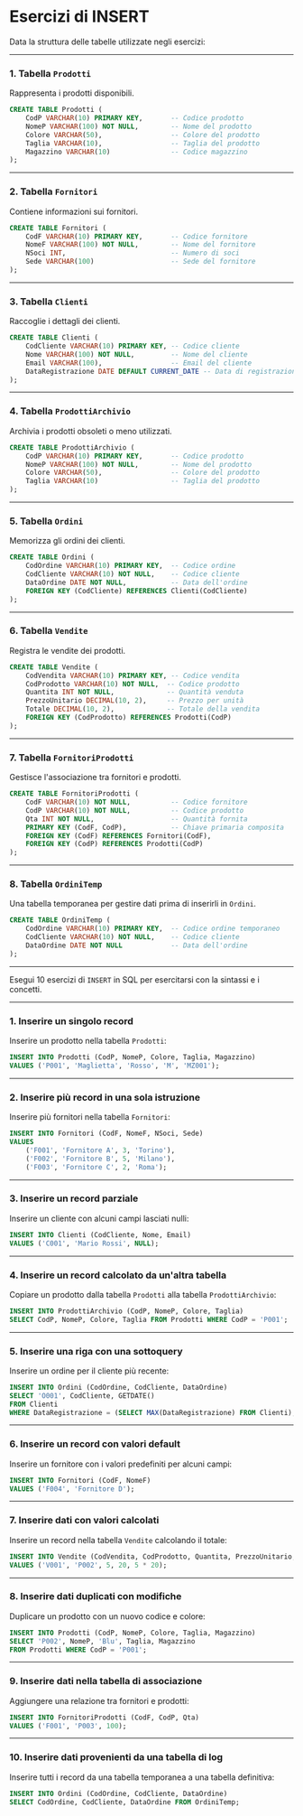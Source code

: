 # Esercizi di INSERT

Data la struttura delle tabelle utilizzate negli esercizi:

---

### **1. Tabella `Prodotti`**
Rappresenta i prodotti disponibili.

```sql
CREATE TABLE Prodotti (
    CodP VARCHAR(10) PRIMARY KEY,       -- Codice prodotto
    NomeP VARCHAR(100) NOT NULL,        -- Nome del prodotto
    Colore VARCHAR(50),                 -- Colore del prodotto
    Taglia VARCHAR(10),                 -- Taglia del prodotto
    Magazzino VARCHAR(10)               -- Codice magazzino
);
```

---

### **2. Tabella `Fornitori`**
Contiene informazioni sui fornitori.

```sql
CREATE TABLE Fornitori (
    CodF VARCHAR(10) PRIMARY KEY,       -- Codice fornitore
    NomeF VARCHAR(100) NOT NULL,        -- Nome del fornitore
    NSoci INT,                          -- Numero di soci
    Sede VARCHAR(100)                   -- Sede del fornitore
);
```

---

### **3. Tabella `Clienti`**
Raccoglie i dettagli dei clienti.

```sql
CREATE TABLE Clienti (
    CodCliente VARCHAR(10) PRIMARY KEY, -- Codice cliente
    Nome VARCHAR(100) NOT NULL,         -- Nome del cliente
    Email VARCHAR(100),                 -- Email del cliente
    DataRegistrazione DATE DEFAULT CURRENT_DATE -- Data di registrazione
);
```

---

### **4. Tabella `ProdottiArchivio`**
Archivia i prodotti obsoleti o meno utilizzati.

```sql
CREATE TABLE ProdottiArchivio (
    CodP VARCHAR(10) PRIMARY KEY,       -- Codice prodotto
    NomeP VARCHAR(100) NOT NULL,        -- Nome del prodotto
    Colore VARCHAR(50),                 -- Colore del prodotto
    Taglia VARCHAR(10)                  -- Taglia del prodotto
);
```

---

### **5. Tabella `Ordini`**
Memorizza gli ordini dei clienti.

```sql
CREATE TABLE Ordini (
    CodOrdine VARCHAR(10) PRIMARY KEY,  -- Codice ordine
    CodCliente VARCHAR(10) NOT NULL,    -- Codice cliente
    DataOrdine DATE NOT NULL,           -- Data dell'ordine
    FOREIGN KEY (CodCliente) REFERENCES Clienti(CodCliente)
);
```

---

### **6. Tabella `Vendite`**
Registra le vendite dei prodotti.

```sql
CREATE TABLE Vendite (
    CodVendita VARCHAR(10) PRIMARY KEY, -- Codice vendita
    CodProdotto VARCHAR(10) NOT NULL,  -- Codice prodotto
    Quantita INT NOT NULL,             -- Quantità venduta
    PrezzoUnitario DECIMAL(10, 2),     -- Prezzo per unità
    Totale DECIMAL(10, 2),             -- Totale della vendita
    FOREIGN KEY (CodProdotto) REFERENCES Prodotti(CodP)
);
```

---

### **7. Tabella `FornitoriProdotti`**
Gestisce l'associazione tra fornitori e prodotti.

```sql
CREATE TABLE FornitoriProdotti (
    CodF VARCHAR(10) NOT NULL,          -- Codice fornitore
    CodP VARCHAR(10) NOT NULL,          -- Codice prodotto
    Qta INT NOT NULL,                   -- Quantità fornita
    PRIMARY KEY (CodF, CodP),           -- Chiave primaria composita
    FOREIGN KEY (CodF) REFERENCES Fornitori(CodF),
    FOREIGN KEY (CodP) REFERENCES Prodotti(CodP)
);
```

---

### **8. Tabella `OrdiniTemp`**
Una tabella temporanea per gestire dati prima di inserirli in `Ordini`.

```sql
CREATE TABLE OrdiniTemp (
    CodOrdine VARCHAR(10) PRIMARY KEY,  -- Codice ordine temporaneo
    CodCliente VARCHAR(10) NOT NULL,    -- Codice cliente
    DataOrdine DATE NOT NULL            -- Data dell'ordine
);
```

---

Esegui 10 esercizi di `INSERT` in SQL per esercitarsi con la sintassi e i concetti. 

---

### **1. Inserire un singolo record**
Inserire un prodotto nella tabella `Prodotti`:
```sql
INSERT INTO Prodotti (CodP, NomeP, Colore, Taglia, Magazzino)
VALUES ('P001', 'Maglietta', 'Rosso', 'M', 'MZ001');
```

---

### **2. Inserire più record in una sola istruzione**
Inserire più fornitori nella tabella `Fornitori`:
```sql
INSERT INTO Fornitori (CodF, NomeF, NSoci, Sede)
VALUES 
    ('F001', 'Fornitore A', 3, 'Torino'),
    ('F002', 'Fornitore B', 5, 'Milano'),
    ('F003', 'Fornitore C', 2, 'Roma');
```

---

### **3. Inserire un record parziale**
Inserire un cliente con alcuni campi lasciati nulli:
```sql
INSERT INTO Clienti (CodCliente, Nome, Email)
VALUES ('C001', 'Mario Rossi', NULL);
```

---

### **4. Inserire un record calcolato da un'altra tabella**
Copiare un prodotto dalla tabella `Prodotti` alla tabella `ProdottiArchivio`:
```sql
INSERT INTO ProdottiArchivio (CodP, NomeP, Colore, Taglia)
SELECT CodP, NomeP, Colore, Taglia FROM Prodotti WHERE CodP = 'P001';
```

---

### **5. Inserire una riga con una sottoquery**
Inserire un ordine per il cliente più recente:
```sql
INSERT INTO Ordini (CodOrdine, CodCliente, DataOrdine)
SELECT 'O001', CodCliente, GETDATE()
FROM Clienti
WHERE DataRegistrazione = (SELECT MAX(DataRegistrazione) FROM Clienti);
```

---

### **6. Inserire un record con valori default**
Inserire un fornitore con i valori predefiniti per alcuni campi:
```sql
INSERT INTO Fornitori (CodF, NomeF)
VALUES ('F004', 'Fornitore D');
```

---

### **7. Inserire dati con valori calcolati**
Inserire un record nella tabella `Vendite` calcolando il totale:
```sql
INSERT INTO Vendite (CodVendita, CodProdotto, Quantita, PrezzoUnitario, Totale)
VALUES ('V001', 'P002', 5, 20, 5 * 20);
```

---

### **8. Inserire dati duplicati con modifiche**
Duplicare un prodotto con un nuovo codice e colore:
```sql
INSERT INTO Prodotti (CodP, NomeP, Colore, Taglia, Magazzino)
SELECT 'P002', NomeP, 'Blu', Taglia, Magazzino
FROM Prodotti WHERE CodP = 'P001';
```

---

### **9. Inserire dati nella tabella di associazione**
Aggiungere una relazione tra fornitori e prodotti:
```sql
INSERT INTO FornitoriProdotti (CodF, CodP, Qta)
VALUES ('F001', 'P003', 100);
```

---

### **10. Inserire dati provenienti da una tabella di log**
Inserire tutti i record da una tabella temporanea a una tabella definitiva:
```sql
INSERT INTO Ordini (CodOrdine, CodCliente, DataOrdine)
SELECT CodOrdine, CodCliente, DataOrdine FROM OrdiniTemp;
```

